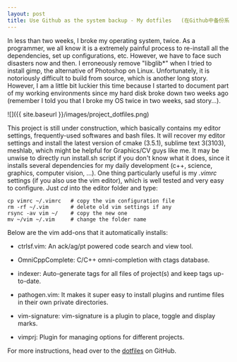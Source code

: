 ```yaml
---
layout: post
title: Use Github as the system backup - My dotfiles   (在Github中备份系统设置 - 我的dotfile配置)
---
```

In less than two weeks, I broke my operating system, twice. As a programmer, we all know it is a extremely painful process to re-install all the dependencies, set up configurations, etc. However, we have to face such disasters now and then. I erroneously remove "libglib*" when I tried to install gimp, the alternative of Photoshop on Linux. Unfortunately, it is notoriously difficult to build from source, which is another long story. However, I am a little bit luckier this time because I started to document part of my working environments since my hard disk broke down two weeks ago (remember I told you that I broke my OS twice in two weeks, sad story...). 

![]({{ site.baseurl }}/images/project_dotfiles.png)

This project is still under construction, which basically contains my editor settings, frequently-used softwares and bash files. It will recover my editor settings and install the latest version of cmake (3.5.1), sublime text 3(3103), meshlab, which might be helpful for Graphics/CV guys like me. It may be unwise to directly run install.sh script if you don't know what it does, since it installs several dependencies for my daily development (c++, science, graphics, computer vision, ...). One thing particularly useful is my *.vimrc* settings (if you also use the vim editor), which is well tested and very easy to configure. Just *cd* into the editor folder and type:  

```
cp vimrc ~/.vimrc   # copy the vim configuration file
rm -rf ~/.vim       # delete old vim settings if any 
rsync -av vim ~/    # copy the new one
mv ~/vim ~/.vim     # change the folder name
```

Below are the vim add-ons that it automatically installs:  

* ctrlsf.vim: An ack/ag/pt powered code search and view tool.  

* OmniCppComplete: C/C++ omni-completion with ctags database.  

* indexer: Auto-generate tags for all files of project(s) and keep tags up-to-date.  

* pathogen.vim: It makes it super easy to install plugins and runtime files in their own private directories.  

* vim-signature: vim-signature is a plugin to place, toggle and display marks.  

* vimprj: Plugin for managing options for different projects.  


For more instructions, head over to the [dotfiles](https://github.com/hlzz/dotfiles) on GitHub.
